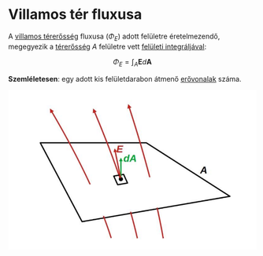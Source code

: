 # Villamos tér fluxusa

A [villamos térerősség](./villamos-tererosseg.md) fluxusa ($\Phi_E$) adott felületre éretelmezendő, megegyezik a [térerősség](./villamos-tererosseg.md) $A$ felületre vett [felületi integráljával](../tobbvaltozos-analizis/feluleti-integral.md):

$$\Phi_E = \int_A \textbf{E} d \textbf{A}$$

**Szemléletesen**: egy adott kis felületdarabon átmenő [erővonalak](./villamos-erovonal.md) száma.

![alt text](./img/fluxus.png)